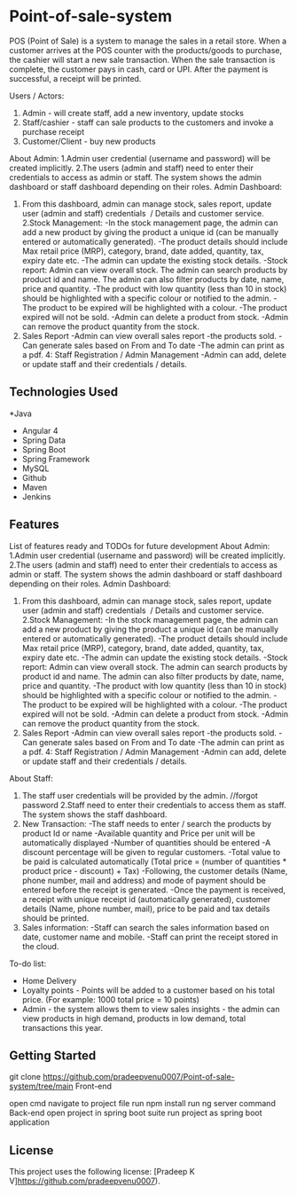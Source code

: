 # Point-of-sale-system

POS (Point of Sale) is a system to manage the sales in a retail store. When a customer arrives at the POS counter with the products/goods to purchase, the cashier will start a new sale transaction. When the sale transaction is complete, the customer pays in cash, card or UPI. After the payment is successful, a receipt will be printed.

Users / Actors:
1. Admin - will create staff, add a new inventory, update stocks
2. Staff/cashier - staff can sale products to the customers and invoke a purchase receipt
3. Customer/Client - buy new products 

About Admin:
1.Admin user credential (username and password) will be created implicitly.
2.The users (admin and staff) need to enter their credentials to access as admin or staff. The system shows the admin dashboard or staff dashboard depending on their roles.
Admin Dashboard:
1. From this dashboard, admin can manage stock, sales report, update user (admin and staff) credentials  / Details and customer service.
2.Stock Management:
-In the stock management page, the admin can add a new product by giving the product a unique id (can be manually entered or automatically generated).
-The product details should include Max retail price (MRP), category, brand, date added, quantity, tax, expiry date etc. 
-The admin can update the existing stock details. 
-Stock report: Admin can view overall stock. The admin can search products by product id and name. The admin can also filter products by date, name, price and quantity.
-The product with low quantity (less than 10 in stock) should be highlighted with a specific colour or notified to the admin.
-The product to be expired will be highlighted with a colour.
-The product expired will not be sold.
-Admin can delete a product from stock.
-Admin can remove the product quantity from the stock.
3. Sales Report
-Admin can view overall sales report -the products sold. 
-Can generate sales based on From and To date
-The admin can print as a pdf.
4: Staff Registration / Admin Management
-Admin can add, delete or update staff and their credentials / details.

## Technologies Used
*Java
* Angular 4
* Spring Data
* Spring Boot
* Spring Framework
* MySQL
* Github
* Maven
* Jenkins

## Features

List of features ready and TODOs for future development
About Admin:
1.Admin user credential (username and password) will be created implicitly.
2.The users (admin and staff) need to enter their credentials to access as admin or staff. The system shows the admin dashboard or staff dashboard depending on their roles.
Admin Dashboard:
1. From this dashboard, admin can manage stock, sales report, update user (admin and staff) credentials  / Details and customer service.
2.Stock Management:
-In the stock management page, the admin can add a new product by giving the product a unique id (can be manually entered or automatically generated).
-The product details should include Max retail price (MRP), category, brand, date added, quantity, tax, expiry date etc. 
-The admin can update the existing stock details. 
-Stock report: Admin can view overall stock. The admin can search products by product id and name. The admin can also filter products by date, name, price and quantity.
-The product with low quantity (less than 10 in stock) should be highlighted with a specific colour or notified to the admin.
-The product to be expired will be highlighted with a colour.
-The product expired will not be sold.
-Admin can delete a product from stock.
-Admin can remove the product quantity from the stock.
3. Sales Report
-Admin can view overall sales report -the products sold. 
-Can generate sales based on From and To date
-The admin can print as a pdf.
4: Staff Registration / Admin Management
-Admin can add, delete or update staff and their credentials / details.

About Staff:
1. The staff user credentials will be provided by the admin. //forgot password
2.Staff need to enter their credentials to access them as staff. The system shows the staff dashboard.
3. New Transaction:
-The staff needs to enter / search the products by product Id or name
-Available quantity and Price per unit will be automatically displayed
-Number of quantities should be entered
-A discount percentage will be given to regular customers.
-Total value to be paid is calculated automatically (Total price = (number of quantities * product price - discount) + Tax)
-Following, the customer details (Name, phone number, mail and address) and mode of payment should be entered before the receipt is generated.
-Once the payment is received, a receipt with unique receipt id (automatically generated), customer details (Name, phone number, mail), price to be paid and tax details should be printed.
4. Sales information:
-Staff can search the sales information based on date, customer name and mobile.
-Staff can print the receipt stored in the cloud.

To-do list:
- Home Delivery
- Loyalty points - Points will be added to a customer based on his total price. (For example: 1000 total price = 10 points)
- Admin - the system allows them to view sales insights - the admin can view products in high demand, products in low demand, total transactions this year.
## Getting Started
   
git clone https://github.com/pradeepvenu0007/Point-of-sale-system/tree/main Front-end

open cmd
navigate to project file
run npm install
run ng server command Back-end
open project in spring boot suite
run project as spring boot application

## License

This project uses the following license: [Pradeep K V]https://github.com/pradeepvenu0007).

